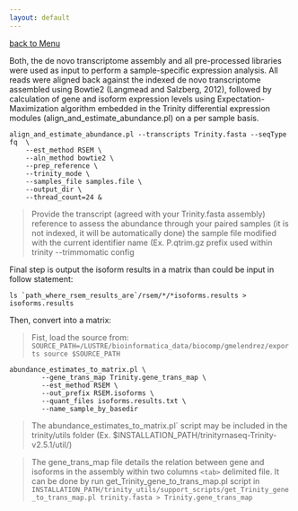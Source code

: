 ```yaml
---
layout: default
---
```

[back to Menu](../)

Both, the de novo transcriptome assembly and all pre-processed libraries were used as input to perform a sample-specific expression analysis. All reads were aligned back against the indexed de novo transcriptome assembled using Bowtie2 (Langmead and Salzberg, 2012), followed by calculation of gene and isoform expression levels using Expectation-Maximization algorithm embedded in the Trinity differential expression modules (align_and_estimate_abundance.pl) on a per sample basis.

```shell
align_and_estimate_abundance.pl --transcripts Trinity.fasta --seqType fq  \
    --est_method RSEM \
    --aln_method bowtie2 \
    --prep_reference \
    --trinity_mode \
    --samples_file samples.file \ 
    --output_dir \
    --thread_count=24 &

```

>  Provide the transcript (agreed with your Trinity.fasta assembly) reference to assess the abundance through your paired samples (it is not indexed, it will be automatically done)
> the sample file modified with the current identifier name (Ex. P.qtrim.gz prefix used within trinity --trimmomatic config

Final step is output the isoform results in a matrix than could be input in follow statement:

```
ls `path_where_rsem_results_are`/rsem/*/*isoforms.results > isoforms.results
```

Then, convert into a matrix:

> Fist, load the source from: `SOURCE_PATH=/LUSTRE/bioinformatica_data/biocomp/gmelendrez/exports
source $SOURCE_PATH` 

```
abundance_estimates_to_matrix.pl \
        --gene_trans_map Trinity.gene_trans_map \
        --est_method RSEM \
        --out_prefix RSEM.isoforms \
        --quant_files isoforms.results.txt \
        --name_sample_by_basedir
```
> The abundance_estimates_to_matrix.pl` script may be included in the trinity/utils folder (Ex. $INSTALLATION_PATH/trinityrnaseq-Trinity-v2.5.1/util/)

> The gene_trans_map file details the relation between gene and isoforms in the assembly within two columns `<tab>` delimited file. It can be done by run get_Trinity_gene_to_trans_map.pl script in `INSTALLATION_PATH/trinity_utils/support_scripts/get_Trinity_gene_to_trans_map.pl trinity.fasta > Trinity.gene_trans_map`
